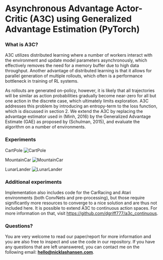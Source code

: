 # Asynchronous Advantage Actor-Critic (A3C) using Generalized Advantage Estimation (PyTorch)

### What is A3C?
A3C utilizes distributed learning where a number of workers interact with the environment and update model parameters asynchronously, which effectively removes the need for a memory buffer due to high data throughput. Another advantage of
distributed learning is that it allows for parallel generation of multiple rollouts, which often is a performance bottleneck in
training of RL systems.

As rollouts are generated on-policy, however, it is likely that all trajectories will be similar as action probabilities gradually become near-zero for all but one action in the discrete case, which ultimately limits exploration. A3C addresses this
problem by introducing an entropy-term to the loss function, which is discussed in section 2. We extend the A3C by replacing the advantage estimator used in (Minh, 2016) by the Generalized Advantage Estimate (GAE) as proposed by (Schulman, 2015), and evaluate the algorithm on a number of environments.

### Experiments

CartPole
![CartPole](https://i.imgur.com/B3t0Gjh.gif)

MountainCar
![MountainCar](https://i.imgur.com/UICkgp0.gif)

LunarLander
![LunarLander](https://i.imgur.com/1JkUazV.gif)

### Additional experiments

Implementation also includes code for the CarRacing and Atari environments (both ConvNets and pre-processing), but those require significantly more resources to converge to a nice solution and are thus not included here.
It is possible to extend A3C to continuous action spaces. For more information on that, visit https://github.com/dgriff777/a3c_continuous.

### Questions?

You are very welcome to read our paper/report for more information and you are also free to inspect and use the code in our repository.
If you have any questions that are left unanswered, you can contact me on the following email: **hello@nicklashansen.com**.
